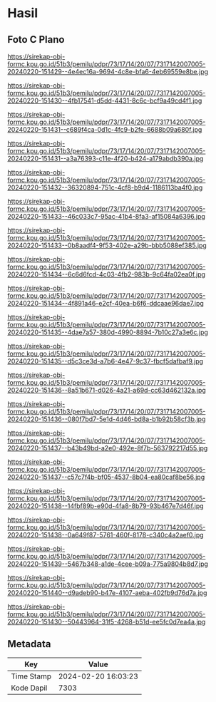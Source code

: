 # Hasil

## Foto C Plano

https://sirekap-obj-formc.kpu.go.id/51b3/pemilu/pdpr/73/17/14/20/07/7317142007005-20240220-151429--4e4ec16a-9694-4c8e-bfa6-4eb69559e8be.jpg

https://sirekap-obj-formc.kpu.go.id/51b3/pemilu/pdpr/73/17/14/20/07/7317142007005-20240220-151430--4fb17541-d5dd-4431-8c6c-bcf9a49cd4f1.jpg

https://sirekap-obj-formc.kpu.go.id/51b3/pemilu/pdpr/73/17/14/20/07/7317142007005-20240220-151431--c689f4ca-0d1c-4fc9-b2fe-6688b09a680f.jpg

https://sirekap-obj-formc.kpu.go.id/51b3/pemilu/pdpr/73/17/14/20/07/7317142007005-20240220-151431--a3a76393-c11e-4f20-b424-a179abdb390a.jpg

https://sirekap-obj-formc.kpu.go.id/51b3/pemilu/pdpr/73/17/14/20/07/7317142007005-20240220-151432--36320894-751c-4cf8-b9d4-1186113ba4f0.jpg

https://sirekap-obj-formc.kpu.go.id/51b3/pemilu/pdpr/73/17/14/20/07/7317142007005-20240220-151433--46c033c7-95ac-41b4-8fa3-af15084a6396.jpg

https://sirekap-obj-formc.kpu.go.id/51b3/pemilu/pdpr/73/17/14/20/07/7317142007005-20240220-151433--0b8aadf4-9f53-402e-a29b-bbb5088ef385.jpg

https://sirekap-obj-formc.kpu.go.id/51b3/pemilu/pdpr/73/17/14/20/07/7317142007005-20240220-151434--6c6d6fcd-4c03-4fb2-983b-9c64fa02ea0f.jpg

https://sirekap-obj-formc.kpu.go.id/51b3/pemilu/pdpr/73/17/14/20/07/7317142007005-20240220-151434--4f891a46-e2cf-40ea-b6f6-ddcaae96dae7.jpg

https://sirekap-obj-formc.kpu.go.id/51b3/pemilu/pdpr/73/17/14/20/07/7317142007005-20240220-151435--4dae7a57-380d-4990-8894-7b10c27a3e6c.jpg

https://sirekap-obj-formc.kpu.go.id/51b3/pemilu/pdpr/73/17/14/20/07/7317142007005-20240220-151435--d5c3ce3d-a7b6-4e47-9c37-fbcf5dafbaf9.jpg

https://sirekap-obj-formc.kpu.go.id/51b3/pemilu/pdpr/73/17/14/20/07/7317142007005-20240220-151436--8a51b671-d026-4a21-a69d-cc63d462132a.jpg

https://sirekap-obj-formc.kpu.go.id/51b3/pemilu/pdpr/73/17/14/20/07/7317142007005-20240220-151436--080f7bd7-5e1d-4d46-bd8a-b1b92b58cf3b.jpg

https://sirekap-obj-formc.kpu.go.id/51b3/pemilu/pdpr/73/17/14/20/07/7317142007005-20240220-151437--b43b49bd-a2e0-492e-8f7b-563792217d55.jpg

https://sirekap-obj-formc.kpu.go.id/51b3/pemilu/pdpr/73/17/14/20/07/7317142007005-20240220-151437--c57c7f4b-bf05-4537-8b04-ea80caf8be56.jpg

https://sirekap-obj-formc.kpu.go.id/51b3/pemilu/pdpr/73/17/14/20/07/7317142007005-20240220-151438--14fbf89b-e90d-4fa8-8b79-93b467e7d46f.jpg

https://sirekap-obj-formc.kpu.go.id/51b3/pemilu/pdpr/73/17/14/20/07/7317142007005-20240220-151438--0a649f87-5761-460f-8178-c340c4a2aef0.jpg

https://sirekap-obj-formc.kpu.go.id/51b3/pemilu/pdpr/73/17/14/20/07/7317142007005-20240220-151439--5467b348-a1de-4cee-b09a-775a9804b8d7.jpg

https://sirekap-obj-formc.kpu.go.id/51b3/pemilu/pdpr/73/17/14/20/07/7317142007005-20240220-151440--d9adeb90-b47e-4107-aeba-402fb9d76d7a.jpg

https://sirekap-obj-formc.kpu.go.id/51b3/pemilu/pdpr/73/17/14/20/07/7317142007005-20240220-151430--50443964-31f5-4268-b51d-ee5fc0d7ea4a.jpg


## Metadata

| Key        | Value               |
| ---------- | ------------------- |
| Time Stamp | 2024-02-20 16:03:23 |
| Kode Dapil | 7303                |



